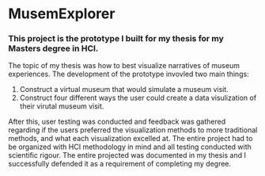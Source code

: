 # MusemExplorer

### This project is the prototype I built for my thesis for my Masters degree in HCI. 

The topic of my thesis was how to best visualize narratives of museum experiences. The development of the prototype invovled two main things:
1. Construct a virtual museum that would simulate a museum visit. 
2. Construct four different ways the user could create a data visulization of their virutal museum visit. 

After this, user testing was conducted and feedback was gathered regarding if the users preferred the visualization methods to more traditional methods, and what each visualization excelled at. The entire project had to be organized with HCI methodology in mind and all testing conducted with scientific rigour. The entire projected was documented in my thesis and I successfully defended it as a requirement of completing my degree.
